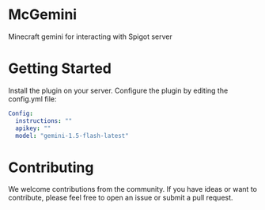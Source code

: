 # McGemini
Minecraft gemini for interacting with Spigot server
# Getting Started
Install the plugin on your server.
Configure the plugin by editing the config.yml file:
```yml
Config:
  instructions: ""
  apikey: ""
  model: "gemini-1.5-flash-latest"
```
# Contributing
We welcome contributions from the community. If you have ideas or want to contribute, please feel free to open an issue or submit a pull request.
